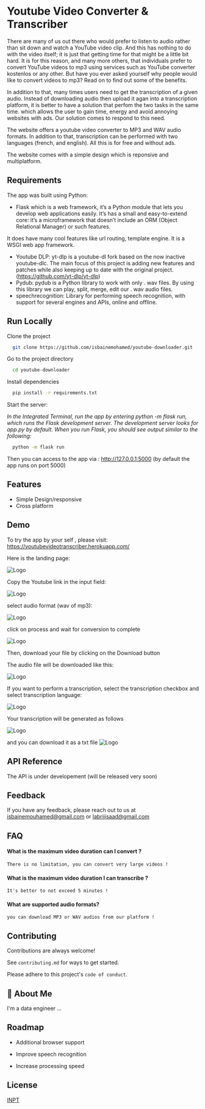 
# Youtube Video Converter & Transcriber

There are many of us out there who would prefer to listen to audio rather than sit down and watch a YouTube video clip. And this has nothing to do with the video itself; it is just that getting time for that might be a little bit hard. It is for this reason, and many more others, that individuals prefer to convert YouTube videos to mp3 using services such as YouTube converter kostenlos or any other. But have you ever asked yourself why people would like to convert videos to mp3? Read on to find out some of the benefits.

In addition to that, many times users need to get the transcription of a given audio. Instead of downloading audio then upload it agan into a transcription platform, it is better to have a solution that perfom the two tasks in the same time. which allows the user to gain time, energy and avoid annoying websites with ads.
Our solution comes to respond to this need.

The website offers a youtube video converter to MP3 and WAV audio formats. In addition to that, transcription can be performed with two languages (french, and english).
All this is for free and without ads. 

The website comes with a simple design which is reponsive and multiplatform. 


## Requirements

The app was built using Python:

* Flask which is a web framework, it’s a Python module that lets you develop web applications easily. It’s has a small and easy-to-extend core: it’s a microframework that doesn’t include an ORM (Object Relational Manager) or such features.

It does have many cool features like url routing, template engine. It is a WSGI web app framework.

* Youtube DLP: yt-dlp is a youtube-dl fork based on the now inactive youtube-dlc. The main focus of this project is adding new features and patches while also keeping up to date with the original project. (https://github.com/yt-dlp/yt-dlp)
* Pydub: pydub is a Python library to work with only . wav files. By using this library we can play, split, merge, edit our . wav audio files.
* speechrecognition: Library for performing speech recognition, with support for several engines and APIs, online and offline.

## Run Locally

Clone the project

```bash
  git clone https://github.com/isbainemohamed/youtube-downloader.git
```

Go to the project directory

```bash
  cd youtube-downloader
```

Install dependencies

```bash
  pip install -r requirements.txt
```

Start the server: 

*In the Integrated Terminal, run the app by entering python -m flask run, which runs the Flask development server. The development server looks for app.py by default. When you run Flask, you should see output similar to the following:*

```bash
  python -m flask run
```

Then you can access to the app via : http://127.0.0.1:5000 
(by default the app runs on port 5000)



## Features

- Simple Design/responsive
- Cross platform


## Demo

To try the app by your self , please visit: 
https://youtubevideotranscriber.herokuapp.com/

Here is the landing page:

![Logo](https://github.com/isbainemohamed/youtube-downloader/blob/5930b9e16989bb6f5e838ab18e8429a74200aaf7/demo_images/Screenshot%202022-08-19%20at%2022-45-12%20Convert%20Youtube%20Video%20to%20Audio%20&%20Text.png)

Copy the Youtube link in the input field:

![Logo](https://github.com/isbainemohamed/youtube-downloader/blob/e57b5caea7c762045e7bcb0d5a9a6405ff77d340/demo_images/Screenshot%202022-08-19%20at%2022-46-17%20Convert%20Youtube%20Video%20to%20Audio%20&%20Text.png)

select audio format (wav of mp3):

![Logo](https://github.com/isbainemohamed/youtube-downloader/blob/e57b5caea7c762045e7bcb0d5a9a6405ff77d340/demo_images/select_format.png)

click on process and wait for conversion to complete

![Logo](https://github.com/isbainemohamed/youtube-downloader/blob/e57b5caea7c762045e7bcb0d5a9a6405ff77d340/demo_images/down%20page.png)

Then, download your file by clicking on the Download button 

The audio file will be downloaded like this:

![Logo](https://github.com/isbainemohamed/youtube-downloader/blob/e57b5caea7c762045e7bcb0d5a9a6405ff77d340/demo_images/downloaded%20audio.png)

If you want to perform a transcription, select the transcription checkbox and select transcription language:

![Logo](https://github.com/isbainemohamed/youtube-downloader/blob/e57b5caea7c762045e7bcb0d5a9a6405ff77d340/demo_images/with%20transcription.png)

Your transcription will be generated as follows

![Logo](https://github.com/isbainemohamed/youtube-downloader/blob/e57b5caea7c762045e7bcb0d5a9a6405ff77d340/demo_images/transcription%20generated.png)

and you can download it as a txt file
![Logo](https://github.com/isbainemohamed/youtube-downloader/blob/e57b5caea7c762045e7bcb0d5a9a6405ff77d340/demo_images/final.png)



## API Reference

The API is under developement (will be released very soon)

## Feedback

If you have any feedback, please reach out to us at isbainemouhamed@gmail.com or labrijisaad@gmail.com


## FAQ

#### What is the maximum video duration can I convert ?

    There is no limitation, you can convert very large videos !

#### What is the maximum video duration I can transcribe ?

    It's better to not exceed 5 minutes !

#### What are supported audio formats?

    you can download MP3 or WAV audios from our platform !


## Contributing

Contributions are always welcome!

See `contributing.md` for ways to get started.

Please adhere to this project's `code of conduct`.


## 🚀 About Me
I'm a data engineer ...


## Roadmap

- Additional browser support

- Improve speech recognition

- Increase processing speed


## License

[INPT](INPT)

